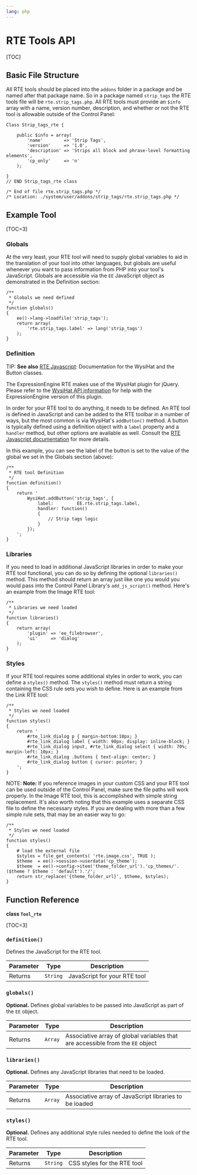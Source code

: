 ```yaml
---
lang: php
---
```


<!--
    This source file is part of the open source project
    ExpressionEngine User Guide (https://github.com/ExpressionEngine/ExpressionEngine-User-Guide)

    @link      https://expressionengine.com/
    @copyright Copyright (c) 2003-2020, Packet Tide, LLC (https://www.packettide.com)
    @license   https://expressionengine.com/license Licensed under Apache License, Version 2.0
-->

# RTE Tools API

[TOC]

## Basic File Structure

All RTE tools should be placed into the `addons` folder in a package and be named after that package name. So in a package named `strip_tags` the RTE tools file will be `rte.strip_tags.php`. All RTE tools must provide an `$info` array with a name, version number, description, and whether or not the RTE tool is allowable outside of the Control Panel:

    Class Strip_tags_rte {

        public $info = array(
            'name'        => 'Strip Tags',
            'version'     => '1.0',
            'description' => 'Strips all block and phrase-level formatting elements',
            'cp_only'     => 'n'
        );

    }
    // END Strip_tags_rte class

    /* End of file rte.strip_tags.php */
    /* Location: ./system/user/addons/strip_tags/rte.strip_tags.php */

## Example Tool

[TOC=3]

### Globals

At the very least, your RTE tool will need to supply global variables to aid in the translation of your tool into other languages, but globals are useful whenever you want to pass information from PHP into your tool's JavaScript. Globals are accessible via the `EE` JavaScript object as demonstrated in the Definition section:

    /**
     * Globals we need defined
     */
    function globals()
    {
        ee()->lang->loadfile('strip_tags');
        return array(
            'rte.strip_tags.label' => lang('strip_tags')
        );
    }

### Definition

TIP: **See also** [RTE Javascript](development/control-panel-js/rich-text-editor.md): Documentation for the WysiHat and the Button classes.

The ExpressionEngine RTE makes use of the WysiHat plugin for jQuery. Please refer to the [WysiHat API information](development/control-panel-js/wysihat-api.md) for help with the ExpressionEngine version of this plugin.

In order for your RTE tool to do anything, it needs to be defined. An RTE tool is defined in JavaScript and can be added to the RTE toolbar in a number of ways, but the most common is via WysiHat's `addButton()` method. A button is typically defined using a definition object with a `label` property and a `handler` method, but other options are available as well. Consult the [RTE Javascript documentation](development/control-panel-js/rich-text-editor.md) for more details.

In this example, you can see the label of the button is set to the value of the global we set in the Globals section (above):

    /**
     * RTE tool Definition
     */
    function definition()
    {
        return '
            WysiHat.addButton('strip_tags', {
                label:         EE.rte.strip_tags.label,
                handler: function()
                {
                    // Strip tags logic
                }
            });
        ';
    }

### Libraries

If you need to load in additional JavaScript libraries in order to make your RTE tool functional, you can do so by defining the optional `libraries()` method. This method should return an array just like one you would you would pass into the Control Panel Library's `add_js_script()` method. Here's an example from the Image RTE tool:

    /**
     * Libraries we need loaded
     */
    function libraries()
    {
        return array(
            'plugin' => 'ee_filebrowser',
            'ui'     => 'dialog'
        );
    }

### Styles

If your RTE tool requires some additional styles in order to work, you can define a `styles()` method. The `styles()` method must return a string containing the CSS rule sets you wish to define. Here is an example from the Link RTE tool:

    /**
     * Styles we need loaded
     */
    function styles()
    {
        return '
            #rte_link_dialog p { margin-bottom:10px; }
            #rte_link_dialog label { width: 90px; display: inline-block; }
            #rte_link_dialog input, #rte_link_dialog select { width: 70%; margin-left: 10px; }
            #rte_link_dialog .buttons { text-align: center; }
            #rte_link_dialog button { cursor: pointer; }
        ';
    }

NOTE: **Note:** If you reference images in your custom CSS and your RTE tool can be used outside of the Control Panel, make sure the file paths will work properly. In the Image RTE tool, this is accomplished with simple string replacement. It's also worth noting that this example uses a separate CSS file to define the necessary styles. If you are dealing with more than a few simple rule sets, that may be an easier way to go:

    /**
     * Styles we need loaded
     */
    function styles()
    {
        # load the external file
        $styles = file_get_contents( 'rte.image.css', TRUE );
        $theme  = ee()->session->userdata('cp_theme');
        $theme  = ee()->config->item('theme_folder_url').'cp_themes/'.($theme ? $theme : 'default').'/';
        return str_replace('{theme_folder_url}', $theme, $styles);
    }

## Function Reference

**class `Tool_rte`**

[TOC=3]

### `definition()`

Defines the JavaScript for the RTE tool.

| Parameter | Type     | Description                  |
| --------- | -------- | ---------------------------- |
| Returns   | `String` | JavaScript for your RTE tool |

### `globals()`

**Optional.** Defines global variables to be passed into JavaScript as part of the `EE` object.

| Parameter | Type    | Description                                                                    |
| --------- | ------- | ------------------------------------------------------------------------------ |
| Returns   | `Array` | Associative array of global variables that are accessible from the `EE` object |

### `libraries()`

**Optional.** Defines any JavaScript libraries that need to be loaded.

| Parameter | Type    | Description                                            |
| --------- | ------- | ------------------------------------------------------ |
| Returns   | `Array` | Associative array of JavaScript libraries to be loaded |

### `styles()`

**Optional.** Defines any additional style rules needed to define the look of the RTE tool.

| Parameter | Type     | Description                 |
| --------- | -------- | --------------------------- |
| Returns   | `String` | CSS styles for the RTE tool |
